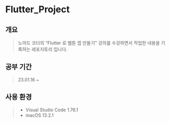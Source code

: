 # Flutter_Project

## 개요
> 노마드 코더의 "Flutter 로 웹툰 앱 만들기" 강의를 수강하면서 
작업한 내용을 기록하는 레포지토리 입니다. 

## 공부 기간
> 23.01.16 ~

## 사용 환경
> - Visual Studio Code 1.76.1 
> - macOS 13.2.1

